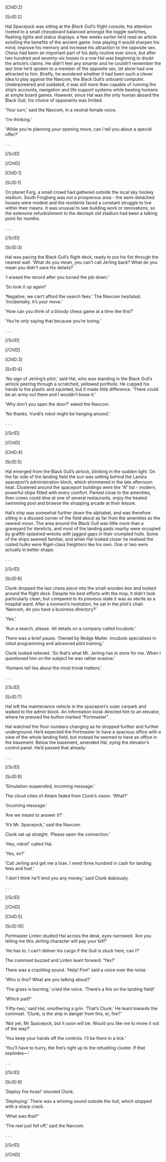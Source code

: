 \[ChID:2\]

\[ScID:2\]

Hal Spacejock was sitting at the *Black Gull’s* flight console, his attention riveted to a small chessboard balanced amongst the toggle switches, flashing lights and status displays. a few weeks earlier he’d read an article extolling the benefits of the ancient game: how playing it would sharpen his mind, improve his memory and increase his attraction to the opposite sex. Chess had been an important part of his daily routine ever since, but after two hundred and seventy-six losses in a row Hal was beginning to doubt the article’s claims. He didn’t feel any smarter and he couldn’t remember the last time he’d spoken to a member of the opposite sex, let alone had one attracted to him. Briefly, he wondered whether it had been such a clever idea to play against the Navcom, the Black Gull’s onboard computer. Underpowered and outdated, it was still more than capable of running the ship’s accounts, navigation and life support systems while beating humans at simple board games. However, since Hal was the only human aboard the Black Gull, his choice of opponents was limited.

‘Your turn,’ said the Navcom, in a neutral female voice.

‘I’m thinking.’

‘While you’re planning your opening move, can I tell you about a special offer?’

. . .

\[/ScID\]

\[/ChID\]

\[ChID:1\]

\[ScID:1\]

On planet Forg, a small crowd had gathered outside the local sky hockey stadium. South Forgberg was not a prosperous area - the semi-detached houses were modest and the residents faced a constant struggle to live within their means. It was unusual to see building work or renovations, so the extensive refurbishment to the decrepit old stadium had been a talking point for months.

. . .

\[/ScID\]

\[ScID:3\]

Hal was pacing the Black Gull’s flight deck, ready to put his fist through the nearest wall. ‘What do you mean, you can’t call Jerling back? What do you mean you didn’t save his details?’

‘I erased the record after you turned the job down.’

‘So look it up again!’

‘Negative, we can’t afford the search fees.’ The Navcom hesitated. ‘Incidentally, it’s your move.’

‘How can you think of a bloody chess game at a time like this?’

‘You’re only saying that because you’re losing.’

. . .

\[/ScID\]

\[/ChID\]

\[ChID:3\]

\[ScID:4\]

‘No sign of Jerling’s pilot,’ said Hal, who was standing in the Black Gull’s airlock peering through a scratched, yellowed porthole. He cupped his hands to the plastic and squinted, but it made little difference. ‘There could be an army out there and I wouldn’t know it.’

‘Why don’t you open the door?’ asked the Navcom.

‘No thanks. Vurdi’s robot might be hanging around.’

. . .

\[/ScID\]

\[/ChID\]

\[ChID:4\]

\[ScID:5\]

Hal emerged from the Black Gull’s airlock, blinking in the sudden light. On the far side of the landing field the sun was setting behind the Lamira spaceport’s administration block, which shimmered in the late afternoon heat. Clustered around the spaceport buildings were the “A” list - modern, powerful ships fitted with every comfort. Parked close to the amenities, their crews could dine at one of several restaurants, enjoy the heated swimming pool and browse the shopping arcade at their leisure.

Hal’s ship was somewhat further down the alphabet, and was therefore sitting in a disused corner of the field about as far from the amenities as the nearest moon. The area around the Black Gull was little more than a graveyard for derelicts, and most of the landing pads nearby were occupied by graffiti-splashed wrecks with jagged gaps in their crumpled hulls. Some of the ships seemed familiar, and when Hal looked closer he realised the rusted hulks were Rigel-class freighters like his own. One or two were actually in better shape.

. . .

\[/ScID\]

\[ScID:6\]

Clunk dropped the last chess piece into the small wooden box and looked around the flight deck. Despite his best efforts with the mop, it didn’t look particularly clean, but compared to its previous state it was as sterile as a hospital ward. After a moment’s hesitation, he sat in the pilot’s chair. ‘Navcom, do you have a business directory?’

‘Yes.’

‘Run a search, please. All details on a company called Incubots.’

There was a brief pause. ‘Owned by Redge Muller. Incubots specialises in robot programming and advanced pilot training.’

Clunk looked relieved. ‘So that’s what Mr. Jerling has in store for me. When I questioned him on the subject he was rather evasive.’

‘Humans tell lies about the most trivial matters.’

. . .

\[/ScID\]

\[ScID:7\]

Hal left the maintenance vehicle in the spaceport’s outer carpark and walked to the admin block. An information kiosk directed him to an elevator, where he pressed the button marked “Portmaster”.

Hal watched the floor numbers changing as he dropped further and further underground. He’d expected the Portmaster to have a spacious office with a view of the whole landing field, but instead he seemed to have an office in the basement. Below the basement, amended Hal, eying the elevator’s control panel. He’d passed that already.

. . .

\[/ScID\]

\[ScID:8\]

‘Simulation suspended, incoming message.’

The cloud cities of Aklam faded from Clunk’s vision. ‘What?’

‘Incoming message.’

‘Are we meant to answer it?’

‘It’s Mr. Spacejock,’ said the Navcom.

Clunk sat up straight. ‘Please open the connection.’

‘Hey, robot!’ called Hal.

‘Yes, sir?’

‘Call Jerling and get me a loan. I need three hundred in cash for landing fees and fuel.’

‘I don’t think he’ll lend you any money,’ said Clunk dubiously.

. . .

\[/ScID\]

\[/ChID\]

\[ChID:5\]

\[ScID:10\]

Portmaster Linten studied Hal across the desk, eyes narrowed. ‘Are you telling me this Jerling character will pay your bill?’

‘He has to. I can’t deliver his cargo if the Gull is stuck here, can I?’

The commset buzzed and Linten leant forward. ‘Yes?’

There was a crackling sound. ‘Help! Fire!’ said a voice over the noise.

‘Who is this? What are you talking about?’

‘The grass is burning,’ cried the voice. ‘There’s a fire on the landing field!’

‘Which pad?’

‘Fifty-two,’ said Hal, smothering a grin. ‘That’s Clunk.’ He leant towards the commset. ‘Clunk, is the ship in danger from this, er, fire?’

‘Not yet, Mr Spacejock, but it soon will be. Would you like me to move it out of the way?’

‘You keep your hands off the controls. I’ll be there in a tick.’

‘You’ll have to hurry, the fire’s right up to the refuelling cluster. If that explodes—’

. . .

\[/ScID\]

\[ScID:9\]

‘Deploy fire hose!’ shouted Clunk.

‘Deploying.’ There was a whining sound outside the hull, which stopped with a sharp crack.

‘What was that?’

‘The reel just fell off,’ said the Navcom.

. . .

\[/ScID\]

\[/ChID\]

